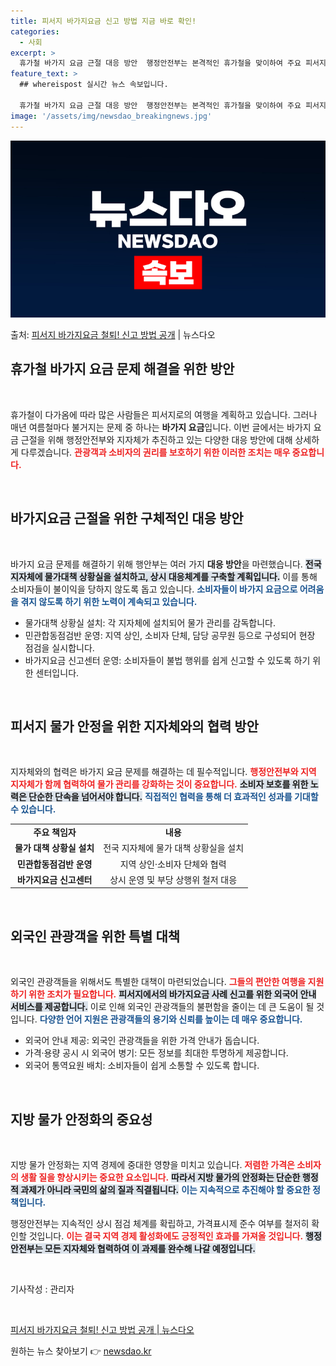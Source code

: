 ```yaml
---
title: 피서지 바가지요금 신고 방법 지금 바로 확인!
categories:
  - 사회
excerpt: >
  휴가철 바가지 요금 근절 대응 방안  행정안전부는 본격적인 휴가철을 맞이하여 주요 피서지의 바가지요금 문제를…
feature_text: >
  ## whereispost 실시간 뉴스 속보입니다.

  휴가철 바가지 요금 근절 대응 방안  행정안전부는 본격적인 휴가철을 맞이하여 주요 피서지의 바가지요금 문제를…
image: '/assets/img/newsdao_breakingnews.jpg'
---
```


![뉴스다오 속보](/assets/img/newsdao_breakingnews.jpg)

<p>출처: <a href="https://newsdao.kr/4975" rel="dofollow">피서지 바가지요금 철퇴! 신고 방법 공개</a> | 뉴스다오</p>

<h2 data-ke-size="size26">휴가철 바가지 요금 문제 해결을 위한 방안</h2>

<p data-ke-size="size16">&nbsp;</p>

휴가철이 다가옴에 따라 많은 사람들은 피서지로의 여행을 계획하고 있습니다. 그러나 매년 여름철마다 불거지는 문제 중 하나는 <b>바가지 요금</b>입니다. 이번 글에서는 바가지 요금 근절을 위해 행정안전부와 지자체가 추진하고 있는 다양한 대응 방안에 대해 상세하게 다루겠습니다. <b><span style="color: #ee2323;">관광객과 소비자의 권리를 보호하기 위한 이러한 조치는 매우 중요합니다.</span></b>  

<p data-ke-size="size16">&nbsp;</p>

<h2 data-ke-size="size26">바가지요금 근절을 위한 구체적인 대응 방안</h2>

<p data-ke-size="size16">&nbsp;</p>

바가지 요금 문제를 해결하기 위해 행안부는 여러 가지 <b>대응 방안</b>을 마련했습니다. <b><span style="background-color: #21538527;">전국 지자체에 물가대책 상황실을 설치하고, 상시 대응체계를 구축할 계획입니다.</span></b> 이를 통해 소비자들이 불이익을 당하지 않도록 돕고 있습니다. <b><span style="color: #1a5490;">소비자들이 바가지 요금으로 어려움을 겪지 않도록 하기 위한 노력이 계속되고 있습니다.</span></b>

<ul>
<li>물가대책 상황실 설치: 각 지자체에 설치되어 물가 관리를 감독합니다.</li>
<li>민관합동점검반 운영: 지역 상인, 소비자 단체, 담당 공무원 등으로 구성되어 현장 점검을 실시합니다.</li>
<li>바가지요금 신고센터 운영: 소비자들이 불법 행위를 쉽게 신고할 수 있도록 하기 위한 센터입니다.</li>
</ul>

<p data-ke-size="size16">&nbsp;</p>

<h2 data-ke-size="size26">피서지 물가 안정을 위한 지자체와의 협력 방안</h2>

<p data-ke-size="size16">&nbsp;</p>

지자체와의 협력은 바가지 요금 문제를 해결하는 데 필수적입니다. <b><span style="color: #ee2323;">행정안전부와 지역 지자체가 함께 협력하여 물가 관리를 강화하는 것이 중요합니다.</span></b> <b><span style="background-color: #21538527;">소비자 보호를 위한 노력은 단순한 단속을 넘어서야 합니다.</span></b> <b><span style="color: #1a5490;">직접적인 협력을 통해 더 효과적인 성과를 기대할 수 있습니다.</span></b>

<table>
<tr>
<td style="text-align: center; height: 17px;"><b>주요 책임자</b></td>
<td style="text-align: center; height: 17px;"><b>내용</b></td>
</tr>
<tr>
<td style="text-align: center; height: 17px;"><b>물가 대책 상황실 설치</b></td>
<td style="text-align: center; height: 17px;">전국 지자체에 물가 대책 상황실을 설치</td>
</tr>
<tr>
<td style="text-align: center; height: 17px;"><b>민관합동점검반 운영</b></td>
<td style="text-align: center; height: 17px;">지역 상인·소비자 단체와 협력</td>
</tr>
<tr>
<td style="text-align: center; height: 17px;"><b>바가지요금 신고센터</b></td>
<td style="text-align: center; height: 17px;">상시 운영 및 부당 상행위 철저 대응</td>
</tr>
</table>

<p data-ke-size="size16">&nbsp;</p>

<h2 data-ke-size="size26">외국인 관광객을 위한 특별 대책</h2>

<p data-ke-size="size16">&nbsp;</p>

외국인 관광객들을 위해서도 특별한 대책이 마련되었습니다. <b><span style="color: #ee2323;">그들의 편안한 여행을 지원하기 위한 조치가 필요합니다.</span></b> <b><span style="background-color: #21538527;">피서지에서의 바가지요금 사례 신고를 위한 외국어 안내 서비스를 제공합니다.</span></b> 이로 인해 외국인 관광객들의 불편함을 줄이는 데 큰 도움이 될 것입니다. <b><span style="color: #1a5490;">다양한 언어 지원은 관광객들의 용기와 신뢰를 높이는 데 매우 중요합니다.</span></b>

<ul>
<li>외국어 안내 제공: 외국인 관광객들을 위한 가격 안내가 돕습니다.</li>
<li>가격·용량 공시 시 외국어 병기: 모든 정보를 최대한 투명하게 제공합니다.</li>
<li>외국어 통역요원 배치: 소비자들이 쉽게 소통할 수 있도록 합니다.</li>
</ul>

<p data-ke-size="size16">&nbsp;</p>

<h2 data-ke-size="size26">지방 물가 안정화의 중요성</h2>

<p data-ke-size="size16">&nbsp;</p>

지방 물가 안정화는 지역 경제에 중대한 영향을 미치고 있습니다. <b><span style="color: #ee2323;">저렴한 가격은 소비자의 생활 질을 향상시키는 중요한 요소입니다.</span></b> <b><span style="background-color: #21538527;">따라서 지방 물가의 안정화는 단순한 행정적 과제가 아니라 국민의 삶의 질과 직결됩니다.</span></b> <b><span style="color: #1a5490;">이는 지속적으로 추진해야 할 중요한 정책입니다.</span></b>

행정안전부는 지속적인 상시 점검 체계를 확립하고, 가격표시제 준수 여부를 철저히 확인할 것입니다. <b><span style="color: #ee2323;">이는 결국 지역 경제 활성화에도 긍정적인 효과를 가져올 것입니다.</span></b> <b><span style="background-color: #21538527;">행정안전부는 모든 지자체와 협력하여 이 과제를 완수해 나갈 예정입니다.</span></b>

<p data-ke-size="size16">&nbsp;</p>

기사작성 : 관리자  
<p data-ke-size="size16">&nbsp;</p>

<a href="https://newsdao.kr/4975">피서지 바가지요금 철퇴! 신고 방법 공개 | 뉴스다오</a> 

원하는 뉴스 찾아보기 👉 <a href="https://newsdao.kr" rel="dofollow">newsdao.kr</a>


